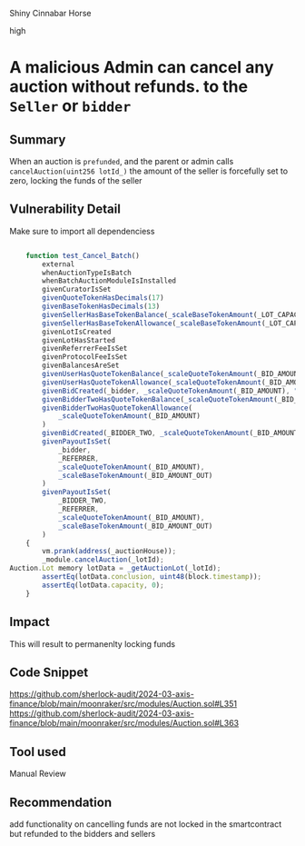 Shiny Cinnabar Horse

high

# A malicious Admin can cancel any auction without refunds. to the `Seller` or `bidder`

## Summary
When an auction is `prefunded`, and the parent or admin calls `cancelAuction(uint256 lotId_)` the amount of the seller is forcefully set to zero, locking the funds of the seller 
## Vulnerability Detail
Make sure to import all dependenciess

```javascript

    function test_Cancel_Batch()
        external
        whenAuctionTypeIsBatch
        whenBatchAuctionModuleIsInstalled
        givenCuratorIsSet
        givenQuoteTokenHasDecimals(17)
        givenBaseTokenHasDecimals(13)
        givenSellerHasBaseTokenBalance(_scaleBaseTokenAmount(_LOT_CAPACITY))
        givenSellerHasBaseTokenAllowance(_scaleBaseTokenAmount(_LOT_CAPACITY))
        givenLotIsCreated
        givenLotHasStarted
        givenReferrerFeeIsSet
        givenProtocolFeeIsSet
        givenBalancesAreSet
        givenUserHasQuoteTokenBalance(_scaleQuoteTokenAmount(_BID_AMOUNT))
        givenUserHasQuoteTokenAllowance(_scaleQuoteTokenAmount(_BID_AMOUNT))
        givenBidCreated(_bidder, _scaleQuoteTokenAmount(_BID_AMOUNT), "")
        givenBidderTwoHasQuoteTokenBalance(_scaleQuoteTokenAmount(_BID_AMOUNT))
        givenBidderTwoHasQuoteTokenAllowance(
            _scaleQuoteTokenAmount(_BID_AMOUNT)
        )
        givenBidCreated(_BIDDER_TWO, _scaleQuoteTokenAmount(_BID_AMOUNT), "")
        givenPayoutIsSet(
            _bidder,
            _REFERRER,
            _scaleQuoteTokenAmount(_BID_AMOUNT),
            _scaleBaseTokenAmount(_BID_AMOUNT_OUT)
        )
        givenPayoutIsSet(
            _BIDDER_TWO,
            _REFERRER,
            _scaleQuoteTokenAmount(_BID_AMOUNT),
            _scaleBaseTokenAmount(_BID_AMOUNT_OUT)
        )
    {
        vm.prank(address(_auctionHouse));
        _module.cancelAuction(_lotId);
Auction.Lot memory lotData = _getAuctionLot(_lotId);
        assertEq(lotData.conclusion, uint48(block.timestamp));
        assertEq(lotData.capacity, 0);
    }

```

## Impact
This will result to permanenlty locking funds
## Code Snippet
https://github.com/sherlock-audit/2024-03-axis-finance/blob/main/moonraker/src/modules/Auction.sol#L351
https://github.com/sherlock-audit/2024-03-axis-finance/blob/main/moonraker/src/modules/Auction.sol#L363
## Tool used

Manual Review

## Recommendation
add functionality on cancelling funds are not locked in the smartcontract but refunded to the bidders and sellers